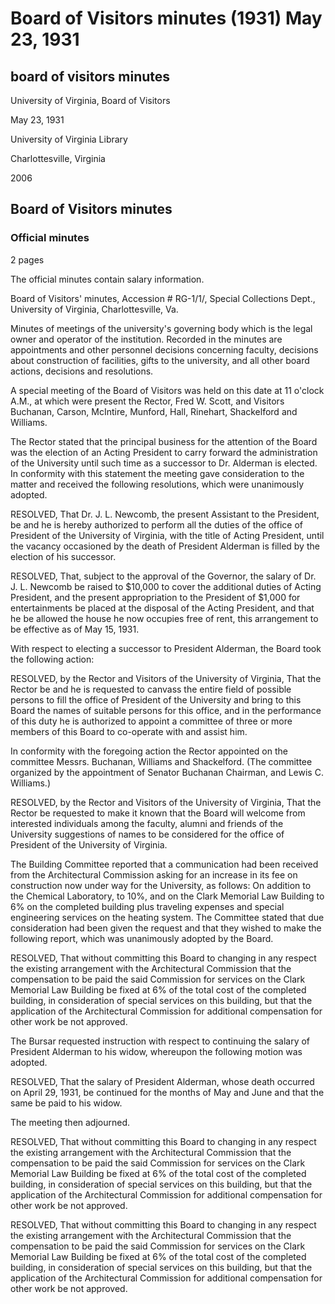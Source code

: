 <!-- llmformatted -->
# Board of Visitors minutes (1931) May 23, 1931

## board of visitors minutes

University of Virginia, Board of Visitors

May 23, 1931

University of Virginia Library

Charlottesville, Virginia

2006

## Board of Visitors minutes

### Official minutes

2 pages

The official minutes contain salary information.

Board of Visitors' minutes, Accession # RG-1/1/, Special Collections Dept., University of Virginia, Charlottesville, Va.

Minutes of meetings of the university's governing body which is the legal owner and operator of the institution. Recorded in the minutes are appointments and other personnel decisions concerning faculty, decisions about construction of facilities, gifts to the university, and all other board actions, decisions and resolutions.

A special meeting of the Board of Visitors was held on this date at 11 o'clock A.M., at which were present the Rector, Fred W. Scott, and Visitors Buchanan, Carson, McIntire, Munford, Hall, Rinehart, Shackelford and Williams.

The Rector stated that the principal business for the attention of the Board was the election of an Acting President to carry forward the administration of the University until such time as a successor to Dr. Alderman is elected. In conformity with this statement the meeting gave consideration to the matter and received the following resolutions, which were unanimously adopted.

RESOLVED, That Dr. J. L. Newcomb, the present Assistant to the President, be and he is hereby authorized to perform all the duties of the office of President of the University of Virginia, with the title of Acting President, until the vacancy occasioned by the death of President Alderman is filled by the election of his successor.

RESOLVED, That, subject to the approval of the Governor, the salary of Dr. J. L. Newcomb be raised to $10,000 to cover the additional duties of Acting President, and the present appropriation to the President of $1,000 for entertainments be placed at the disposal of the Acting President, and that he be allowed the house he now occupies free of rent, this arrangement to be effective as of May 15, 1931.

With respect to electing a successor to President Alderman, the Board took the following action:

RESOLVED, by the Rector and Visitors of the University of Virginia, That the Rector be and he is requested to canvass the entire field of possible persons to fill the office of President of the University and bring to this Board the names of suitable persons for this office, and in the performance of this duty he is authorized to appoint a committee of three or more members of this Board to co-operate with and assist him.

In conformity with the foregoing action the Rector appointed on the committee Messrs. Buchanan, Williams and Shackelford. (The committee organized by the appointment of Senator Buchanan Chairman, and Lewis C. Williams.)

RESOLVED, by the Rector and Visitors of the University of Virginia, That the Rector be requested to make it known that the Board will welcome from interested individuals among the faculty, alumni and friends of the University suggestions of names to be considered for the office of President of the University of Virginia.

The Building Committee reported that a communication had been received from the Architectural Commission asking for an increase in its fee on construction now under way for the University, as follows: On addition to the Chemical Laboratory, to 10%, and on the Clark Memorial Law Building to 6% on the completed building plus traveling expenses and special engineering services on the heating system. The Committee stated that due consideration had been given the request and that they wished to make the following report, which was unanimously adopted by the Board.

RESOLVED, That without committing this Board to changing in any respect the existing arrangement with the Architectural Commission that the compensation to be paid the said Commission for services on the Clark Memorial Law Building be fixed at 6% of the total cost of the completed building, in consideration of special services on this building, but that the application of the Architectural Commission for additional compensation for other work be not approved.

The Bursar requested instruction with respect to continuing the salary of President Alderman to his widow, whereupon the following motion was adopted.

RESOLVED, That the salary of President Alderman, whose death occurred on April 29, 1931, be continued for the months of May and June and that the same be paid to his widow.

The meeting then adjourned.

RESOLVED, That without committing this Board to changing in any respect the existing arrangement with the Architectural Commission that the compensation to be paid the said Commission for services on the Clark Memorial Law Building be fixed at 6% of the total cost of the completed building, in consideration of special services on this building, but that the application of the Architectural Commission for additional compensation for other work be not approved.

RESOLVED, That without committing this Board to changing in any respect the existing arrangement with the Architectural Commission that the compensation to be paid the said Commission for services on the Clark Memorial Law Building be fixed at 6% of the total cost of the completed building, in consideration of special services on this building, but that the application of the Architectural Commission for additional compensation for other work be not approved.
